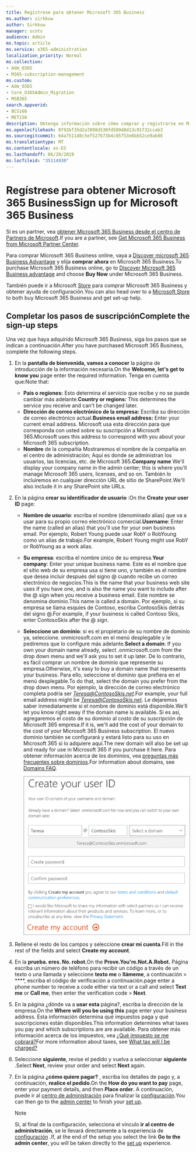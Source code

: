 ```yaml
---
title: Regístrese para obtener Microsoft 365 Business
ms.author: sirkkuw
author: Sirkkuw
manager: scotv
audience: Admin
ms.topic: article
ms.service: o365-administration
localization_priority: Normal
ms.collection:
- Adm_O365
- M365-subscription-management
ms.custom:
- Adm_O365
- Core_O365Admin_Migration
- MSB365
search.appverid:
- BCS160
- MET150
description: Obtenga información sobre cómo comprar y registrarse en Microsoft 365 Business.
ms.openlocfilehash: 0f92bf35d2a7898d530fd509d8d13c91f32ccab3
ms.sourcegitcommit: 64a7511d8c5ef527673b4c05753e6bb52ce9ab86
ms.translationtype: MT
ms.contentlocale: es-ES
ms.lasthandoff: 06/20/2019
ms.locfileid: "35114930"
---
```

# <a name="sign-up-for-microsoft-365-business"></a><span data-ttu-id="89328-103">Regístrese para obtener Microsoft 365 Business</span><span class="sxs-lookup"><span data-stu-id="89328-103">Sign up for Microsoft 365 Business</span></span>

<span data-ttu-id="89328-104">Si es un partner, vea [obtener Microsoft 365 Business desde el centro de Partners de Microsoft](get-microsoft-365-business.md#get-microsoft-365-business-from-microsoft-partner-center).</span><span class="sxs-lookup"><span data-stu-id="89328-104">If you are a partner, see [Get Microsoft 365 Business from Microsoft Partner Center](get-microsoft-365-business.md#get-microsoft-365-business-from-microsoft-partner-center).</span></span>

<span data-ttu-id="89328-105">Para comprar Microsoft 365 Business online, vaya a [Discover microsoft 365 Business Advantage](https://www.microsoft.com/microsoft-365/business#pmg-cmp-desktop) y elija **comprar ahora** en Microsoft 365 Business.</span><span class="sxs-lookup"><span data-stu-id="89328-105">To purchase Microsoft 365 Business online, go to [Discover Microsoft 365 Business advantage](https://www.microsoft.com/microsoft-365/business#pmg-cmp-desktop) and choose **Buy Now** under Microsoft 365 Business.</span></span>

<span data-ttu-id="89328-106">También puede ir a Microsoft [Store](https://www.microsoft.com/en-us/store/locations/find-a-store?icid=en-us_UF_FAS) para comprar Microsoft 365 Business y obtener ayuda de configuración.</span><span class="sxs-lookup"><span data-stu-id="89328-106">You can also head over to a [Microsoft Store](https://www.microsoft.com/en-us/store/locations/find-a-store?icid=en-us_UF_FAS) to both buy Microsoft 365 Business and get set-up help.</span></span>

## <a name="complete-the-sign-up-steps"></a><span data-ttu-id="89328-107">Completar los pasos de suscripción</span><span class="sxs-lookup"><span data-stu-id="89328-107">Complete the sign-up steps</span></span>

<span data-ttu-id="89328-108">Una vez que haya adquirido Microsoft 365 Business, siga los pasos que se indican a continuación.</span><span class="sxs-lookup"><span data-stu-id="89328-108">After you have purchased Microsoft 365 Business, complete the following steps.</span></span>

1. <span data-ttu-id="89328-109">En la **pantalla de bienvenida, vamos a conocer** la página de introducción de la información necesaria.</span><span class="sxs-lookup"><span data-stu-id="89328-109">On the **Welcome, let's get to know you** page enter the required information.</span></span> <span data-ttu-id="89328-110">Tenga en cuenta que:</span><span class="sxs-lookup"><span data-stu-id="89328-110">Note that:</span></span>
 
    -  <span data-ttu-id="89328-111">**País o regiones:** Esto determina el servicio que recibe y no se puede cambiar más adelante.</span><span class="sxs-lookup"><span data-stu-id="89328-111">**Country or regions:** This determines the service you receive and can't be changed later.</span></span>
    - <span data-ttu-id="89328-112">**Dirección de correo electrónico de la empresa:** Escriba su dirección de correo electrónico actual.</span><span class="sxs-lookup"><span data-stu-id="89328-112">**Business email address:** Enter your current email address.</span></span> <span data-ttu-id="89328-113">Microsoft usa esta dirección para que corresponda con usted sobre su suscripción a Microsoft 365.</span><span class="sxs-lookup"><span data-stu-id="89328-113">Microsoft uses this address to correspond with you about your Microsoft 365 subscription.</span></span>
    - <span data-ttu-id="89328-114">**Nombre** de la compañía Mostraremos el nombre de la compañía en el centro de administración; Aquí es donde se administran los usuarios, las licencias, etc. de Microsoft 365.</span><span class="sxs-lookup"><span data-stu-id="89328-114">**Company name** We'll display your company name in the admin center; this is where you'll manage Microsoft 365 users, licenses, and so on.</span></span> <span data-ttu-id="89328-115">También lo incluiremos en cualquier dirección URL de sitio de SharePoint.</span><span class="sxs-lookup"><span data-stu-id="89328-115">We'll also include it in any SharePoint site URLs.</span></span>

2. <span data-ttu-id="89328-116">En la página **crear su identificador de usuario** :</span><span class="sxs-lookup"><span data-stu-id="89328-116">On the **Create your user ID** page:</span></span>

    - <span data-ttu-id="89328-117">**Nombre de usuario**: escriba el nombre (denominado alias) que va a usar para su propio correo electrónico comercial.</span><span class="sxs-lookup"><span data-stu-id="89328-117">**Username**: Enter the name (called an alias) that you'll use for your own business email.</span></span> <span data-ttu-id="89328-118">Por ejemplo, Robert Young puede usar RobY o RobYoung como un alias de trabajo.</span><span class="sxs-lookup"><span data-stu-id="89328-118">For example, Robert Young might use RobY or RobYoung as a work alias.</span></span>
    - <span data-ttu-id="89328-119">**Su empresa**: escriba el nombre único de su empresa.</span><span class="sxs-lookup"><span data-stu-id="89328-119">**Your company**: Enter your unique business name.</span></span> <span data-ttu-id="89328-120">Este es el nombre que el sitio web de su empresa usa si tiene uno, y también es el nombre que desea incluir después del signo @ cuando recibe un correo electrónico de negocios.</span><span class="sxs-lookup"><span data-stu-id="89328-120">This is the name that your business web site uses if you have one, and is also the name you want to include after the @ sign when you receive a business email.</span></span> <span data-ttu-id="89328-121">Este nombre se denomina dominio.</span><span class="sxs-lookup"><span data-stu-id="89328-121">This name is called a domain.</span></span> <span data-ttu-id="89328-122">Por ejemplo, si su empresa se llama esquíes de Contoso, escriba ContosoSkis detrás del signo @.</span><span class="sxs-lookup"><span data-stu-id="89328-122">For example, if your business is called Contoso Skis, enter ContosoSkis after the @ sign.</span></span>
    - <span data-ttu-id="89328-123">**Seleccione un dominio**: si es el propietario de su nombre de dominio ya, seleccione. onmicrosoft.com en el menú desplegable y le pediremos que lo configure más adelante.</span><span class="sxs-lookup"><span data-stu-id="89328-123">**Select a domain**: If you own your domain name already, select .onmicrosoft.com from the drop down menu and we'll ask you to set it up later.</span></span> <span data-ttu-id="89328-124">De lo contrario, es fácil comprar un nombre de dominio que represente su empresa.</span><span class="sxs-lookup"><span data-stu-id="89328-124">Otherwise, it's easy to buy a domain name that represents your business.</span></span> <span data-ttu-id="89328-125">Para ello, seleccione el dominio que prefiera en el menú desplegable.</span><span class="sxs-lookup"><span data-stu-id="89328-125">To do that, select the domain you prefer from the drop down menu.</span></span> <span data-ttu-id="89328-126">Por ejemplo, la dirección de correo electrónico completa podría ser *Teresa@ContosoSkis.net*.</span><span class="sxs-lookup"><span data-stu-id="89328-126">For example, your full email address might be *Teresa@ContosoSkis.net*.</span></span> <span data-ttu-id="89328-127">Le dejaremos saber inmediatamente si el nombre de dominio está disponible.</span><span class="sxs-lookup"><span data-stu-id="89328-127">We'll let you know right away if the domain name is available.</span></span> <span data-ttu-id="89328-128">Si es así, agregaremos el costo de su dominio al costo de su suscripción de Microsoft 365 empresa.</span><span class="sxs-lookup"><span data-stu-id="89328-128">If it is, we'll add the cost of your domain to the cost of your Microsoft 365 Business subscription.</span></span> <span data-ttu-id="89328-129">El nuevo dominio también se configurará y estará listo para su uso en Microsoft 365 si lo adquiere aquí.</span><span class="sxs-lookup"><span data-stu-id="89328-129">The new domain will also be set up and ready for use in Microsoft 365 if you purchase it here.</span></span> <span data-ttu-id="89328-130">Para obtener información acerca de los dominios, vea [preguntas más frecuentes sobre dominios](https://docs.microsoft.com/office365/admin/setup/domains-faq).</span><span class="sxs-lookup"><span data-stu-id="89328-130">For information about domains, see [Domains FAQ](https://docs.microsoft.com/office365/admin/setup/domains-faq).</span></span>
    
        ![Captura de pantalla de la página crear su identificador de usuario.](media/signinuserid.png)

3. <span data-ttu-id="89328-132">Rellene el resto de los campos y seleccione **crear mi cuenta**.</span><span class="sxs-lookup"><span data-stu-id="89328-132">Fill in the rest of the fields and select **Create my account**.</span></span>
4. <span data-ttu-id="89328-133">En la **prueba. eres. No. robot.**</span><span class="sxs-lookup"><span data-stu-id="89328-133">On the **Prove.You're.Not.A.Robot.**</span></span> <span data-ttu-id="89328-134">Página escriba un número de teléfono para recibir un código a través de un texto o una llamada y seleccione **texto me** o **llámeme**, a continuación \> \*\*\*\*, escriba el código de verificación a continuación.</span><span class="sxs-lookup"><span data-stu-id="89328-134">page enter a phone number to receive a code either via text or a call and select **Text me** or **Call me**, then enter the verification code \> **Next**.</span></span>
5. <span data-ttu-id="89328-135">En la página ¿dónde va a **usar esta** página?, escriba la dirección de la empresa.</span><span class="sxs-lookup"><span data-stu-id="89328-135">On the **Where will you be using this** page enter your business address.</span></span> <span data-ttu-id="89328-136">Esta información determina qué impuestos paga y qué suscripciones están disponibles.</span><span class="sxs-lookup"><span data-stu-id="89328-136">This information determines what taxes you pay and which subscriptions are are available.</span></span> <span data-ttu-id="89328-137">Para obtener más información acerca de los impuestos, vea [¿Qué impuesto se me cobrará?](https://docs.microsoft.com/office365/admin/subscriptions-and-billing/what-tax-will-i-be-charged?view=o365-worldwide)</span><span class="sxs-lookup"><span data-stu-id="89328-137">For more information about taxes, see [What tax will I be charged?](https://docs.microsoft.com/office365/admin/subscriptions-and-billing/what-tax-will-i-be-charged?view=o365-worldwide)</span></span> 
1. <span data-ttu-id="89328-138">Seleccione **siguiente**, revise el pedido y vuelva a seleccionar **siguiente** .</span><span class="sxs-lookup"><span data-stu-id="89328-138">Select **Next**, review your order and select **Next** again.</span></span>
1. <span data-ttu-id="89328-139">En la página **¿cómo quiere pagar?** , escriba los detalles de pago y, a continuación, **realice el pedido**.</span><span class="sxs-lookup"><span data-stu-id="89328-139">On the **How do you want to pay** page, enter your payment details, and then **Place order**.</span></span>
    <span data-ttu-id="89328-140">A continuación, puede ir al [centro de administración](https://docs.microsoft.com/en-us/office365/admin/subscriptions-and-billing/what-tax-will-i-be-charged?view=o365-worldwide) para finalizar la [configuración](set-up.md).</span><span class="sxs-lookup"><span data-stu-id="89328-140">You can then go to the [admin center](https://docs.microsoft.com/en-us/office365/admin/subscriptions-and-billing/what-tax-will-i-be-charged?view=o365-worldwide) to finish your [set up](set-up.md).</span></span>

    > [!NOTE]
    > <span data-ttu-id="89328-141">Si, al final de la configuración, selecciona el vínculo **ir al centro de administración**, se le llevará directamente a la experiencia de [configuración](set-up.md) .</span><span class="sxs-lookup"><span data-stu-id="89328-141">If, at the end of the setup you select the link **Go to the admin center**, you will be taken directly to the [set up](set-up.md) experience.</span></span>